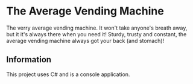 # The Average Vending Machine
The verry average vending machine. It won't take anyone's breath away, but it it's always there when you need it! Sturdy, trusty and constant, the average vending machine always got your back (and stomach)!

## Information 

This project uses C# and is a console application.
